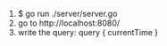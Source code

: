 1. $ go run ./server/server.go
2. go to http://localhost:8080/
3. write the query: query { currentTime }